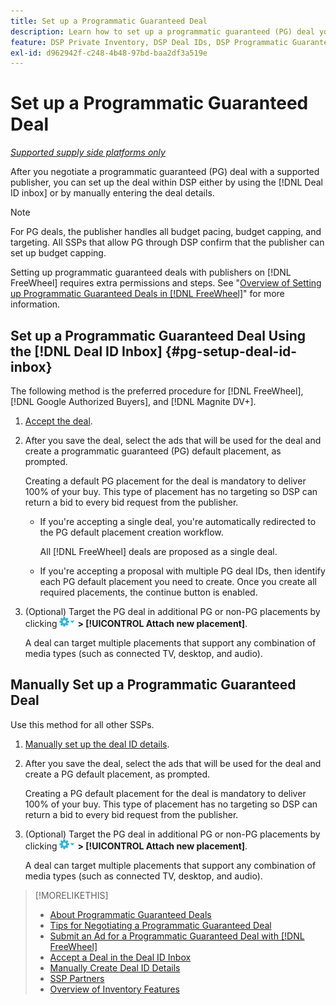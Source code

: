 ```yaml
---
title: Set up a Programmatic Guaranteed Deal
description: Learn how to set up a programmatic guaranteed (PG) deal you've negotiated with a publisher.
feature: DSP Private Inventory, DSP Deal IDs, DSP Programmatic Guaranteed Deals
exl-id: d962942f-c248-4b48-97bd-baa2df3a519e
---
```

# Set up a Programmatic Guaranteed Deal

*[Supported supply side platforms only](programmatic-guaranteed-about.md)*

After you negotiate a programmatic guaranteed (PG) deal with a supported publisher, you can set up the deal within DSP either by using the [!DNL Deal ID inbox] or by manually entering the deal details.

>[!NOTE]
>
> For PG deals, the publisher handles all budget pacing, budget capping, and targeting. All SSPs that allow PG through DSP confirm that the publisher can set up budget capping.
>
> Setting up programmatic guaranteed deals with publishers on [!DNL FreeWheel] requires extra permissions and steps. See "[Overview of Setting up Programmatic Guaranteed Deals in [!DNL FreeWheel]](freewheel-overview.md)" for more information.

## Set up a Programmatic Guaranteed Deal Using the [!DNL Deal ID Inbox] {#pg-setup-deal-id-inbox}

The following method is the preferred procedure for [!DNL FreeWheel], [!DNL Google Authorized Buyers], and [!DNL Magnite DV+].

1. [Accept the deal](deal-id-inbox-accept.md).

1. After you save the deal, select the ads that will be used for the deal and create a programmatic guaranteed (PG) default placement, as prompted.

   Creating a default PG placement for the deal is mandatory to deliver 100% of your buy. This type of placement has no targeting so DSP can return a bid to every bid request from the publisher.
   
   * If you're accepting a single deal, you're automatically redirected to the PG default placement creation workflow.

     All [!DNL FreeWheel] deals are proposed as a single deal.
   
   * If you're accepting a proposal with multiple PG deal IDs, then identify each PG default placement you need to create. Once you create all required placements, the continue button is enabled.

1. (Optional) Target the PG deal in additional PG or non-PG placements by clicking ![Options menu](/help/dsp/assets/options-menu.png) **> [!UICONTROL Attach new placement]**.

    A deal can target multiple placements that support any combination of media types (such as connected TV, desktop, and audio).   

## Manually Set up a Programmatic Guaranteed Deal

Use this method for all other SSPs.

1. [Manually set up the deal ID details](deal-id-create.md).

1. After you save the deal, select the ads that will be used for the deal and create a PG default placement, as prompted.

   Creating a PG default placement for the deal is mandatory to deliver 100% of your buy. This type of placement has no targeting so DSP can return a bid to every bid request from the publisher.

1. (Optional) Target the PG deal in additional PG or non-PG placements by clicking ![Options menu](/help/dsp/assets/options-menu.png) **> [!UICONTROL Attach new placement]**.

    A deal can target multiple placements that support any combination of media types (such as connected TV, desktop, and audio).

>[!MORELIKETHIS]
>
>* [About Programmatic Guaranteed Deals](programmatic-guaranteed-about.md)
>* [Tips for Negotiating a Programmatic Guaranteed Deal](/help/dsp/inventory/programmatic-guaranteed-tips.md)
>* [Submit an Ad for a Programmatic Guaranteed Deal with [!DNL FreeWheel]](freewheel-submit.md)
>* [Accept a Deal in the Deal ID Inbox](deal-id-inbox-accept.md)
>* [Manually Create Deal ID Details](deal-id-create.md)
>* [SSP Partners](ssp-partners.md)
>* [Overview of Inventory Features](inventory-overview.md)
